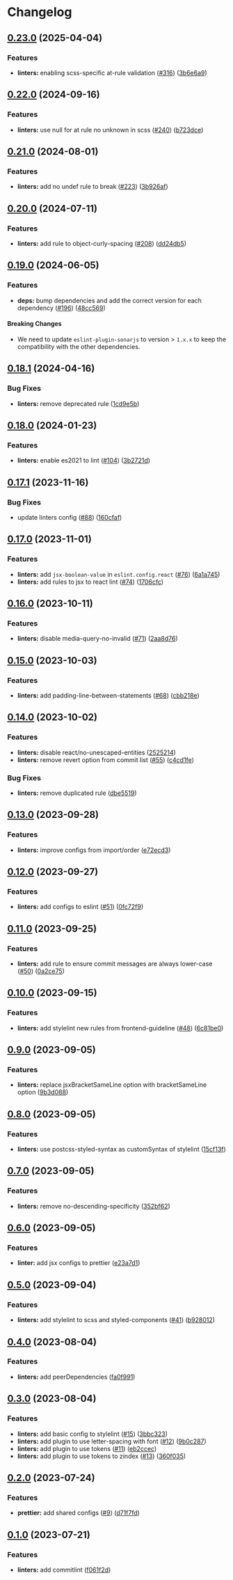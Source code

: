 # Changelog

## [0.23.0](https://github.com/juntossomosmais/time-out-market/compare/linters-v0.22.0...linters-v0.23.0) (2025-04-04)


### Features

* **linters:** enabling scss-specific at-rule validation ([#316](https://github.com/juntossomosmais/time-out-market/issues/316)) ([3b6e6a9](https://github.com/juntossomosmais/time-out-market/commit/3b6e6a95f7949f280c05a79fa3b092445cbce95d))

## [0.22.0](https://github.com/juntossomosmais/time-out-market/compare/linters-v0.21.0...linters-v0.22.0) (2024-09-16)


### Features

* **linters:** use null for at rule no unknown in scss ([#240](https://github.com/juntossomosmais/time-out-market/issues/240)) ([b723dce](https://github.com/juntossomosmais/time-out-market/commit/b723dced511f99543e2cb859f63dd0e60c0e3f00))

## [0.21.0](https://github.com/juntossomosmais/time-out-market/compare/linters-v0.20.0...linters-v0.21.0) (2024-08-01)


### Features

* **linters:** add no undef rule to break ([#223](https://github.com/juntossomosmais/time-out-market/issues/223)) ([3b926af](https://github.com/juntossomosmais/time-out-market/commit/3b926afa201305b99be219fdbf8f4a45306ee36c))

## [0.20.0](https://github.com/juntossomosmais/time-out-market/compare/linters-v0.19.0...linters-v0.20.0) (2024-07-11)


### Features

* **linters:** add rule to object-curly-spacing ([#208](https://github.com/juntossomosmais/time-out-market/issues/208)) ([dd24db5](https://github.com/juntossomosmais/time-out-market/commit/dd24db5c8056b1f9bf63208f730061d927a98c8a))

## [0.19.0](https://github.com/juntossomosmais/time-out-market/compare/linters-v0.18.1...linters-v0.19.0) (2024-06-05)


### Features

* **deps:** bump dependencies and add the correct version for each dependency  ([#196](https://github.com/juntossomosmais/time-out-market/issues/196)) ([48cc569](https://github.com/juntossomosmais/time-out-market/commit/48cc569b5c989712cfb2b1b7dafba139895f724f))

#### Breaking Changes

- We need to update `eslint-plugin-sonarjs` to version > `1.x.x` to keep the compatibility with the other dependencies.

## [0.18.1](https://github.com/juntossomosmais/time-out-market/compare/linters-v0.18.0...linters-v0.18.1) (2024-04-16)

### Bug Fixes

* **linters:** remove deprecated rule ([1cd9e5b](https://github.com/juntossomosmais/time-out-market/commit/1cd9e5bf0c4d95d06491be52d8187ea5f07e29cc))

## [0.18.0](https://github.com/juntossomosmais/time-out-market/compare/linters-v0.17.1...linters-v0.18.0) (2024-01-23)


### Features

* **linters:** enable es2021 to lint ([#104](https://github.com/juntossomosmais/time-out-market/issues/104)) ([3b2721d](https://github.com/juntossomosmais/time-out-market/commit/3b2721da34fc7518061b0b79e855a8107ecd47dc))

## [0.17.1](https://github.com/juntossomosmais/time-out-market/compare/linters-v0.17.0...linters-v0.17.1) (2023-11-16)


### Bug Fixes

* update linters config ([#88](https://github.com/juntossomosmais/time-out-market/issues/88)) ([160cfaf](https://github.com/juntossomosmais/time-out-market/commit/160cfaf87baf262b79fca4be0f26ef209522a360))

## [0.17.0](https://github.com/juntossomosmais/time-out-market/compare/linters-v0.16.0...linters-v0.17.0) (2023-11-01)


### Features

* **linters:** add `jsx-boolean-value` in `eslint.config.react` ([#76](https://github.com/juntossomosmais/time-out-market/issues/76)) ([6a1a745](https://github.com/juntossomosmais/time-out-market/commit/6a1a745aee3e9d994d7577d37e8d85ebe06baf8e))
* **linters:** add rules to jsx to react lint ([#74](https://github.com/juntossomosmais/time-out-market/issues/74)) ([1706cfc](https://github.com/juntossomosmais/time-out-market/commit/1706cfc5b4c63f49ff49b7b7395209a3344d0a7c))

## [0.16.0](https://github.com/juntossomosmais/time-out-market/compare/linters-v0.15.0...linters-v0.16.0) (2023-10-11)


### Features

* **linters:** disable media-query-no-invalid ([#71](https://github.com/juntossomosmais/time-out-market/issues/71)) ([2aa8d76](https://github.com/juntossomosmais/time-out-market/commit/2aa8d762ab977001a78d7c03cdd3beb1d50a020e))

## [0.15.0](https://github.com/juntossomosmais/time-out-market/compare/linters-v0.14.0...linters-v0.15.0) (2023-10-03)


### Features

* **linters:** add padding-line-between-statements ([#68](https://github.com/juntossomosmais/time-out-market/issues/68)) ([cbb218e](https://github.com/juntossomosmais/time-out-market/commit/cbb218e7ca03c5e8d79a0845d1df2deac1ba2cdb))

## [0.14.0](https://github.com/juntossomosmais/time-out-market/compare/linters-v0.13.0...linters-v0.14.0) (2023-10-02)


### Features

* **linters:** disable react/no-unescaped-entities ([2525214](https://github.com/juntossomosmais/time-out-market/commit/252521475ecc6bc960447ccdcdfd99b689cb7f4c))
* **linters:** remove revert option from commit list ([#55](https://github.com/juntossomosmais/time-out-market/issues/55)) ([c4cd1fe](https://github.com/juntossomosmais/time-out-market/commit/c4cd1fe415b72813136a113bda0e23894aa69d78))


### Bug Fixes

* **linters:** remove duplicated rule ([dbe5519](https://github.com/juntossomosmais/time-out-market/commit/dbe55191a2617dcb541a05d3828ae5ff7a2066cd))

## [0.13.0](https://github.com/juntossomosmais/time-out-market/compare/linters-v0.12.0...linters-v0.13.0) (2023-09-28)


### Features

* **linters:** improve configs from import/order ([e72ecd3](https://github.com/juntossomosmais/time-out-market/commit/e72ecd3f7c784fe5e32be2733f8da2bf5566ef62))

## [0.12.0](https://github.com/juntossomosmais/time-out-market/compare/linters-v0.11.0...linters-v0.12.0) (2023-09-27)


### Features

* **linters:** add configs to eslint ([#51](https://github.com/juntossomosmais/time-out-market/issues/51)) ([0fc72f9](https://github.com/juntossomosmais/time-out-market/commit/0fc72f97344fc0cf72b7c051261d29952c7b86a7))

## [0.11.0](https://github.com/juntossomosmais/time-out-market/compare/linters-v0.10.0...linters-v0.11.0) (2023-09-25)


### Features

* **linters:** add rule to ensure commit messages are always lower-case ([#50](https://github.com/juntossomosmais/time-out-market/issues/50)) ([0a2ce75](https://github.com/juntossomosmais/time-out-market/commit/0a2ce75bd1300b2217c25e32ca78ec9196c414c6))

## [0.10.0](https://github.com/juntossomosmais/time-out-market/compare/linters-v0.9.0...linters-v0.10.0) (2023-09-15)


### Features

* **linters:** add stylelint new rules from frontend-guideline ([#48](https://github.com/juntossomosmais/time-out-market/issues/48)) ([6c81be0](https://github.com/juntossomosmais/time-out-market/commit/6c81be0b7b048edce89c261ab775066d5eb13010))

## [0.9.0](https://github.com/juntossomosmais/time-out-market/compare/linters-v0.8.0...linters-v0.9.0) (2023-09-05)


### Features

* **linters:** replace jsxBracketSameLine option with bracketSameLine option ([9b3d088](https://github.com/juntossomosmais/time-out-market/commit/9b3d08810b320b5b6b382b046bf34cb13f599801))

## [0.8.0](https://github.com/juntossomosmais/time-out-market/compare/linters-v0.7.0...linters-v0.8.0) (2023-09-05)


### Features

* **linters:** use postcss-styled-syntax as customSyntax of stylelint ([15cf13f](https://github.com/juntossomosmais/time-out-market/commit/15cf13ffaa3f6876064ece71e7d2b8fad666c798))

## [0.7.0](https://github.com/juntossomosmais/time-out-market/compare/linters-v0.6.0...linters-v0.7.0) (2023-09-05)


### Features

* **linters:** remove no-descending-specificity ([352bf62](https://github.com/juntossomosmais/time-out-market/commit/352bf628b8cef7a8b2d80575fea659c72a3fd6a0))

## [0.6.0](https://github.com/juntossomosmais/time-out-market/compare/linters-v0.5.0...linters-v0.6.0) (2023-09-05)


### Features

* **linter:** add jsx configs to prettier ([e23a7d1](https://github.com/juntossomosmais/time-out-market/commit/e23a7d1b95045eda04746d2db30839ff99205937))

## [0.5.0](https://github.com/juntossomosmais/time-out-market/compare/linters-v0.4.0...linters-v0.5.0) (2023-09-04)


### Features

* **linters:** add stylelint to scss and styled-components ([#41](https://github.com/juntossomosmais/time-out-market/issues/41)) ([b928012](https://github.com/juntossomosmais/time-out-market/commit/b9280122551733a23229cb6536dbf16694ce49e6))

## [0.4.0](https://github.com/juntossomosmais/time-out-market/compare/linters-v0.3.0...linters-v0.4.0) (2023-08-04)


### Features

* **linters:** add peerDependencies ([fa0f991](https://github.com/juntossomosmais/time-out-market/commit/fa0f99158623d2e864fd5260bcbfa8e29eb8ed39))

## [0.3.0](https://github.com/juntossomosmais/time-out-market/compare/linters-v0.2.0...linters-v0.3.0) (2023-08-04)


### Features

* **linters:** add basic config to stylelint ([#15](https://github.com/juntossomosmais/time-out-market/issues/15)) ([3bbc323](https://github.com/juntossomosmais/time-out-market/commit/3bbc323cceb3a4006a61926dadcc8b1935dc0549))
* **linters:** add plugin to use letter-spacing with font ([#12](https://github.com/juntossomosmais/time-out-market/issues/12)) ([9b0c287](https://github.com/juntossomosmais/time-out-market/commit/9b0c28782e052ac61fa875b67452dcc43792e974))
* **linters:** add plugin to use tokens  ([#11](https://github.com/juntossomosmais/time-out-market/issues/11)) ([eb2ccec](https://github.com/juntossomosmais/time-out-market/commit/eb2ccec8a8697d55a4efe19b62383cccfcc002ac))
* **linters:** add plugin to use tokens to zindex ([#13](https://github.com/juntossomosmais/time-out-market/issues/13)) ([360f035](https://github.com/juntossomosmais/time-out-market/commit/360f035831fcf6353a9a1d17bc7aab2afcd3169e))


## [0.2.0](https://github.com/juntossomosmais/time-out-market/compare/linters-v0.1.0...linters-v0.2.0) (2023-07-24)


### Features

* **prettier:** add shared configs ([#9](https://github.com/juntossomosmais/time-out-market/issues/9)) ([d71f7fd](https://github.com/juntossomosmais/time-out-market/commit/d71f7fd42ed65c9ebd9676923fece57a5b4fee17))

## [0.1.0](https://github.com/juntossomosmais/time-out-market/compare/linters-v1.0.0...linters-v1.1.0) (2023-07-21)


### Features

* **linters:** add commitlint ([f061f2d](https://github.com/juntossomosmais/time-out-market/commit/f061f2d07dadab68e563b53975b91d2b99f2e8d6))
